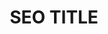 ---
layout: events
page_name: Wydarzenia
title: SEO TITLE
description: SEO META
h1: Wydarzenia
intro:  intro
seo_section:
  title: SEO section title
  content: |-
    SEO section content
published: false
---